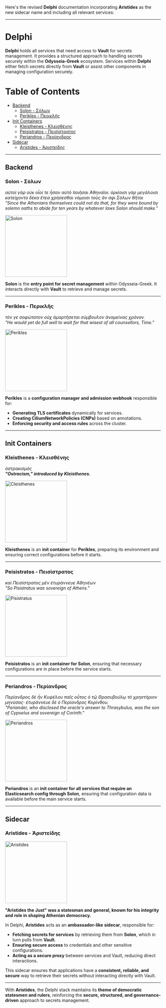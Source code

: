 Here's the revised **Delphi** documentation incorporating **Aristides** as the new sidecar name and including all relevant services:

---

# Delphi <!-- omit in toc -->

**Delphi** holds all services that need access to **Vault** for secrets management. It provides a structured approach to handling secrets securely within the **Odysseia-Greek** ecosystem. Services within **Delphi** either fetch secrets directly from **Vault** or assist other components in managing configuration securely.

# Table of Contents <!-- omit in toc -->

- [Backend](#backend)
  - [Solon - Σόλων](#solon---σόλων)
  - [Perikles - Περικλῆς](#perikles---περικλῆς)
- [Init Containers](#init-containers)
  - [Kleisthenes - Κλεισθένης](#kleisthenes---κλεισθένης)
  - [Peisistratos - Πεισίστρατος](#peisistratos---πεισίστρατος)
  - [Periandros - Περίανδρος](#periandros---περίανδρος)
- [Sidecar](#sidecar)
  - [Aristides - Ἀριστείδης](#aristides---Ἀριστείδης)

---

## Backend

### Solon - Σόλων

_αὐτοὶ γὰρ οὐκ οἷοί τε ἦσαν αὐτὸ ποιῆσαι Ἀθηναῖοι: ὁρκίοισι γὰρ μεγάλοισι κατείχοντο δέκα ἔτεα χρήσεσθαι νόμοισι τοὺς ἄν σφι Σόλων θῆται_  
_"Since the Athenians themselves could not do that, for they were bound by solemn oaths to abide for ten years by whatever laws Solon should make."_

<img src="https://upload.wikimedia.org/wikipedia/commons/1/12/Ignoto%2C_c.d._solone%2C_replica_del_90_dc_ca_da_orig._greco_del_110_ac._ca%2C_6143.JPG" alt="Solon" width="200"/>

**Solon** is the **entry point for secret management** within Odysseia-Greek. It interacts directly with **Vault** to retrieve and manage secrets.

---

### Perikles - Περικλῆς

_τόν γε σοφώτατον οὐχ ἁμαρτήσεται σύμβουλον ἀναμείνας χρόνον._  
_"He would yet do full well to wait for that wisest of all counsellors, Time."_

<img src="https://upload.wikimedia.org/wikipedia/commons/d/dd/Illus0362.jpg" alt="Perikles" width="200"/>

**Perikles** is a **configuration manager and admission webhook** responsible for:
- **Generating TLS certificates** dynamically for services.
- **Creating CiliumNetworkPolicies (CNPs)** based on annotations.
- **Enforcing security and access rules** across the cluster.

---

## Init Containers

### Kleisthenes - Κλεισθένης

_ὀστρακισμός_  
**_"Ostracism," introduced by Kleisthenes._**

<img src="https://upload.wikimedia.org/wikipedia/commons/thumb/3/36/Cleisthenes.jpg/532px-Cleisthenes.jpg" alt="Cleisthenes" width="200"/>

**Kleisthenes** is an **init container** for **Perikles**, preparing its environment and ensuring correct configurations before it starts.

---

### Peisistratos - Πεισίστρατος

_καὶ Πεισίστρατος μὲν ἐτυράννευε Ἀθηνέων_  
_"So Pisistratus was sovereign of Athens."_

<img src="https://upload.wikimedia.org/wikipedia/commons/2/25/Ingres_-_Pisistratus_head_and_left_hand_of_Alcibiades%2C_1824-1834.jpg" alt="Pisistratus" width="200"/>

**Peisistratos** is an **init container for Solon**, ensuring that necessary configurations are in place before the service starts.

---

### Periandros - Περίανδρος

_Περίανδρος δὲ ἦν Κυψέλου παῖς οὗτος ὁ τῷ Θρασυβούλῳ τὸ χρηστήριον μηνύσας· ἐτυράννευε δὲ ὁ Περίανδρος Κορίνθου._  
_"Periander, who disclosed the oracle's answer to Thrasybulus, was the son of Cypselus and sovereign of Corinth."_

<img src="https://upload.wikimedia.org/wikipedia/commons/4/48/Periander_Pio-Clementino_Inv276.jpg" alt="Periandros" width="200"/>

**Periandros** is an **init container for all services that require an Elasticsearch config through Solon**, ensuring that configuration data is available before the main service starts.

---

## Sidecar

### Aristides - Ἀριστείδης

<img src="https://upload.wikimedia.org/wikipedia/commons/thumb/0/04/Aristides_and_the_Citizens.jpg/1024px-Aristides_and_the_Citizens.jpg" alt="Aristides" width="200"/>

**"Aristides the Just" was a statesman and general, known for his integrity and role in shaping Athenian democracy.**

In Delphi, **Aristides** acts as an **ambassador-like sidecar**, responsible for:
- **Fetching secrets for services** by retrieving them from **Solon**, which in turn pulls from **Vault**.
- **Ensuring secure access** to credentials and other sensitive configurations.
- **Acting as a secure proxy** between services and Vault, reducing direct interactions.

This sidecar ensures that applications have a **consistent, reliable, and secure** way to retrieve their secrets without interacting directly with Vault.

---

With **Aristides**, the Delphi stack maintains its **theme of democratic statesmen and rulers**, reinforcing the **secure, structured, and governance-driven** approach to secrets management.
